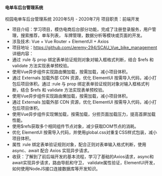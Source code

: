 #### 电单车后台管理系统 
校园电单车后台管理系统                                              2020年5月 - 2020年7月
项目职责：前端开发
- 项目介绍：学习项目，模仿电商后台部分功能，完成了注册登录服务，用户管理，搜索推荐，单车列表，
  车牌管理，数据分析等模块或页面的开发。
- 涉及技术: Vue + Vue Router + ElementUI + Axios
- 项目地址：https://github.com/Jeremy-294/SCAU_Vue_bike_management
详细内容：
- 通过 :rule 与 prop 绑定表单验证规则对象对输入框格式判断，结合 $refs 和 validate 方法实现表单预校验。
- 使用Vue异步组件实现路由懒加载，按需加载，减小项目体积。
- 通过 Externals 加载外部 CDN 资源，优化 ElementUI 按需导入代码，减小打包后项目体积。通过 :rule 与 prop 绑定表单验证规则对象对输入框格式判断，结合 $refs 和 validate 方法实现表单预校验。
- 使用Vue异步组件实现路由懒加载，按需加载，减小项目体积。
- 通过 Externals 加载外部 CDN 资源，优化 ElementUI 按需导入代码，减小打包后项目体积。
- 使用Vue异步组件实现懒加载，按需加载，分担页面加载压力，提高首屏加载性能。
- 使用$refs获取多个相同组件节点对象，减少获取DOM节点的消耗。
- 优化 ElementUI 按需导入代码，并使用global.css对重复CSS样式包装，减小项目体积。
- 属性 :rule 绑定表单验证规则对象，配合正则对表单输入格式判断，使用 async、await 配合 Axios 实现异步请求。
- 收获：了解到了前后端开发的基本流程，学习了基础的Axios请求，async和await实现异步请求，路由导航和守卫，
  validate属性验证，ElementUI开发，如何使用NodeJS接口连接数据库等开发知识。
